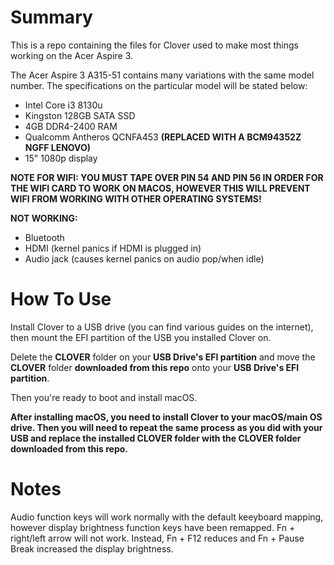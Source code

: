 Summary
=======
This is a repo containing the files for Clover used to make most things working on the Acer Aspire 3.

The Acer Aspire 3 A315-51 contains many variations with the same model number. The specifications on the particular model will be stated below:

* Intel Core i3 8130u
* Kingston 128GB SATA SSD
* 4GB DDR4-2400 RAM
* Qualcomm Antheros QCNFA453 **(REPLACED WITH A BCM94352Z NGFF LENOVO)**
* 15" 1080p display

**NOTE FOR WIFI: YOU MUST TAPE OVER PIN 54 AND PIN 56 IN ORDER FOR THE WIFI CARD TO WORK ON MACOS, HOWEVER THIS WILL PREVENT WIFI FROM WORKING WITH OTHER OPERATING SYSTEMS!**

<b>NOT WORKING:</b>
* Bluetooth
* HDMI (kernel panics if HDMI is plugged in)
* Audio jack (causes kernel panics on audio pop/when idle)

How To Use
==========

Install Clover to a USB drive (you can find various guides on the internet), then mount the EFI partition of the USB you installed Clover on.

Delete the **CLOVER** folder on your **USB Drive's EFI partition** and move the **CLOVER** folder **downloaded from this repo** onto your **USB Drive's EFI partition**.

Then you're ready to boot and install macOS.

**After installing macOS, you need to install Clover to your macOS/main OS drive. Then you will need to repeat the same process as you did with your USB and replace the installed CLOVER folder with the CLOVER folder downloaded from this repo.**

Notes
=====

Audio function keys will work normally with the default keeyboard mapping, however display brightness function keys have been remapped. Fn + right/left arrow will not work. Instead, Fn + F12 reduces and Fn + Pause Break increased the display brightness.
